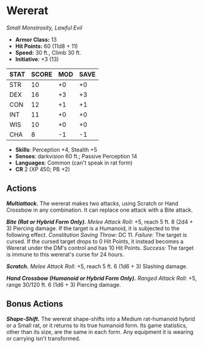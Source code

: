 # Wererat

*Small Monstrosity, Lawful Evil*

- **Armor Class:** 13
- **Hit Points:** 60 (11d8 + 11)
- **Speed:** 30 ft., Climb 30 ft.
- **Initiative**: +3 (13)

|STAT|SCORE|MOD|SAVE|
| --- | --- | --- | ---- |
| STR | 10 | +0 | +0 |
| DEX | 16 | +3 | +3 |
| CON | 12 | +1 | +1 |
| INT | 11 | +0 | +0 |
| WIS | 10 | +0 | +0 |
| CHA | 8 | -1 | -1 |

- **Skills**: Perception +4, Stealth +5
- **Senses**: darkvision 60 ft.; Passive Perception 14
- **Languages**: Common (can't speak in rat form)
- **CR** 2 (XP 450; PB +2)

## Actions

***Multiattack.*** The wererat makes two attacks, using Scratch or Hand Crossbow in any combination. It can replace one attack with a Bite attack.

***Bite (Rat or Hybrid Form Only).*** *Melee Attack Roll:* +5, reach 5 ft. 8 (2d4 + 3) Piercing damage. If the target is a Humanoid, it is subjected to the following effect. *Constitution Saving Throw*: DC 11. *Failure:*  The target is cursed. If the cursed target drops to 0 Hit Points, it instead becomes a Wererat under the DM's control and has 10 Hit Points. *Success:*  The target is immune to this wererat's curse for 24 hours.

***Scratch.*** *Melee Attack Roll:* +5, reach 5 ft. 6 (1d6 + 3) Slashing damage.

***Hand Crossbow (Humanoid or Hybrid Form Only).*** *Ranged Attack Roll:* +5, range 30/120 ft. 6 (1d6 + 3) Piercing damage.


## Bonus Actions

***Shape-Shift.*** The wererat shape-shifts into a Medium rat-humanoid hybrid or a Small rat, or it returns to its true humanoid form. Its game statistics, other than its size, are the same in each form. Any equipment it is wearing or carrying isn't transformed.


